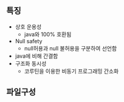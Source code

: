 ## 특징
- 상호 운용성
	- java와 100% 호환됨
- Null safety
	- null허용과 null 불허용을 구분하여 선언함
- java에 비해 간결함
- 구조화 동시성
	- 코루틴을 이용한 비동기 프로그래밍 간소화


## 파일구성
